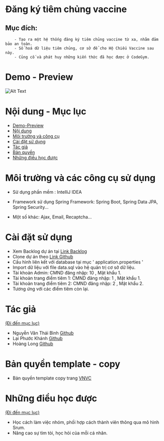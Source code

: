 

# Đăng ký tiêm chủng vaccine

## Mục đích:
        - Tạo ra một hệ thống đăng ký tiêm chủng vaccine từ xa, nhằm đảm bảo an toàn.
        - Số hoá dữ liệu tiêm chủng, cơ sở để cho Hộ Chiếu Vaccine sau này.
        - Củng cố và phát huy những kiến thức đã học được ở CodeGym.


# Demo - Preview

![Alt Text](demo.gif)



# Nội dung - Mục lục
- [Demo-Preview]()
- [Nội dung]()
- [Môi trường và công cụ ](https://github.com/NguyenVanThaiBinh/Project_Vaccine_Module_5/blob/master/README.md#c%C3%A0i-%C4%91%E1%BA%B7t-s%E1%BB%AD-d%E1%BB%A5ng)
- [Cài đặt sử dụng](https://github.com/NguyenVanThaiBinh/Project_Vaccine_Module_5/blob/master/README.md#c%C3%A0i-%C4%91%E1%BA%B7t-s%E1%BB%AD-d%E1%BB%A5ng)
- [Tác giả](https://github.com/NguyenVanThaiBinh/Project_Vaccine_Module_5/blob/master/README.md#t%C3%A1c-gi%E1%BA%A3)
- [Bản quyền](https://github.com/NguyenVanThaiBinh/Project_Vaccine_Module_5/blob/master/README.md#b%E1%BA%A3n-quy%E1%BB%81n-template---copy)
- [Những điều học được](https://github.com/NguyenVanThaiBinh/Project_Vaccine_Module_5/blob/master/README.md#nh%E1%BB%AFng-%C4%91i%E1%BB%81u-h%E1%BB%8Dc-%C4%91%C6%B0%E1%BB%A3c)

# Môi trường và các công cụ sử dụng


- Sử dụng phần mềm : IntelliJ IDEA

- Framework sử dụng Spring Framework: Spring Boot, Spring Data JPA, Spring Security...

- Một số khác: Ajax, Email, Recaptcha...
# Cài đặt sử dụng

 - Xem Backlog dự án tại [Link Backlog]( https://docs.google.com/spreadsheets/d/1wYoVYkU4q8mx8g0fvRjhaQA4WZCtiU0T/edit?usp=sharing&ouid=105280051025603960971&rtpof=true&sd=true)
 - Clone dự án theo  [Link Github](https://github.com/NguyenVanThaiBinh/Project_Vaccine_Module_5.git)
 - Cấu hình liên kết với database tại mục ' application.properties '
 - Import dữ liệu với file data.sql vào hệ quản trị cơ sở dữ liệu.
 - Tài khoản Admin: CMND đăng nhập: 10 , Mật khẩu 1.
 - Tài khoản trang điểm tiêm 1: CMND đăng nhập: 1 , Mật khẩu 1.
 - Tài khoản trang điểm tiêm 2: CMND đăng nhập: 2 , Mật khẩu 2.
 - Tương ứng với các điểm tiêm còn lại.

# Tác giả
[(Đi đến mục lục)](https://github.com/NguyenVanThaiBinh/Project_Vaccine_Module_5/blob/master/README.md#n%E1%BB%99i-dung---m%E1%BB%A5c-l%E1%BB%A5c)

- Nguyễn Văn Thái Bình [Github](https://github.com/NguyenVanThaiBinh?tab=repositories)
- Lại Phước Khánh [Github](https://github.com/phuockhanh?tab=repositories)
- Hoàng Long [Github](https://github.com/hoanglong0909?tab=repositories)

# Bản quyền template - copy

- Bản quyền template copy trang [VNVC](https://vnvc.vn) 
# Những điều học được
 [(Đi đến mục lục)](https://github.com/NguyenVanThaiBinh/Project_Vaccine_Module_5/blob/master/README.md#n%E1%BB%99i-dung---m%E1%BB%A5c-l%E1%BB%A5c) 

- Học cách làm việc nhóm, phối hợp cách thành viên thông qua mô hình Srum.
- Nâng cao sự tìm tòi, học hỏi của mỗi cá nhân.

